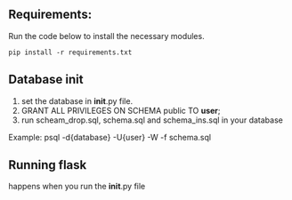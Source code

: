 ## Requirements:
Run the code below to install the necessary modules.

    pip install -r requirements.txt


## Database init
1. set the database in __init__.py file.
2. GRANT ALL PRIVILEGES ON SCHEMA public TO **user**;
3. run scheam_drop.sql, schema.sql and schema_ins.sql in your database

Example: 
    psql -d{database} -U{user} -W -f schema.sql


## Running flask
happens when you run the __init__.py file

